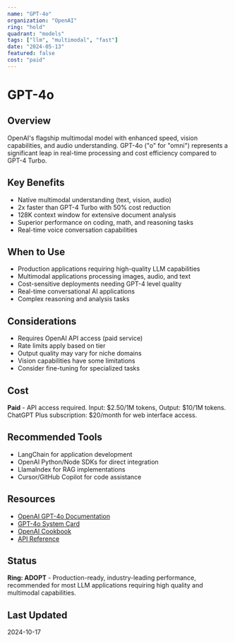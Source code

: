 ```yaml
---
name: "GPT-4o"
organization: "OpenAI"
ring: "hold"
quadrant: "models"
tags: ["llm", "multimodal", "fast"]
date: "2024-05-13"
featured: false
cost: "paid"
---
```


# GPT-4o

## Overview
OpenAI's flagship multimodal model with enhanced speed, vision capabilities, and audio understanding. GPT-4o ("o" for "omni") represents a significant leap in real-time processing and cost efficiency compared to GPT-4 Turbo.

## Key Benefits
- Native multimodal understanding (text, vision, audio)
- 2x faster than GPT-4 Turbo with 50% cost reduction
- 128K context window for extensive document analysis
- Superior performance on coding, math, and reasoning tasks
- Real-time voice conversation capabilities

## When to Use
- Production applications requiring high-quality LLM capabilities
- Multimodal applications processing images, audio, and text
- Cost-sensitive deployments needing GPT-4 level quality
- Real-time conversational AI applications
- Complex reasoning and analysis tasks

## Considerations
- Requires OpenAI API access (paid service)
- Rate limits apply based on tier
- Output quality may vary for niche domains
- Vision capabilities have some limitations
- Consider fine-tuning for specialized tasks

## Cost
**Paid** - API access required. Input: $2.50/1M tokens, Output: $10/1M tokens. ChatGPT Plus subscription: $20/month for web interface access.

## Recommended Tools
- LangChain for application development
- OpenAI Python/Node SDKs for direct integration
- LlamaIndex for RAG implementations
- Cursor/GitHub Copilot for code assistance

## Resources
- [OpenAI GPT-4o Documentation](https://platform.openai.com/docs/models/gpt-4o)
- [GPT-4o System Card](https://openai.com/research/gpt-4o-system-card)
- [OpenAI Cookbook](https://cookbook.openai.com/)
- [API Reference](https://platform.openai.com/docs/api-reference)

## Status
**Ring: ADOPT** - Production-ready, industry-leading performance, recommended for most LLM applications requiring high quality and multimodal capabilities.

## Last Updated
2024-10-17
